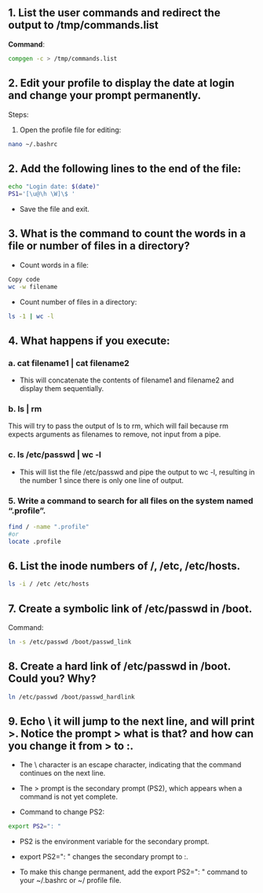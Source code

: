 ## 1. List the user commands and redirect the output to /tmp/commands.list

**Command**:
```sh
compgen -c > /tmp/commands.list
```

## 2. Edit your profile to display the date at login and change your prompt permanently.

Steps:

1. Open the profile file for editing:
```sh
nano ~/.bashrc
```
## 2. Add the following lines to the end of the file:
```sh
echo "Login date: $(date)"
PS1='[\u@\h \W]\$ '
```
- Save the file and exit.

## 3. What is the command to count the words in a file or number of files in a directory?
- Count words in a file:
```sh
Copy code
wc -w filename
```
- Count number of files in a directory:
```sh
ls -1 | wc -l
```

## 4. What happens if you execute: 

### a. cat filename1 | cat filename2
- This will concatenate the contents of filename1 and filename2 and display them sequentially.

### b. ls | rm
This will try to pass the output of ls to rm, which will fail because rm expects arguments as filenames to remove, not input from a pipe.

### c. ls /etc/passwd | wc -l
- This will list the file /etc/passwd and pipe the output to wc -l, resulting in the number 1 since there is only one line of output.

### 5. Write a command to search for all files on the system named “.profile”.

```sh
find / -name ".profile"
#or
locate .profile
```

## 6. List the inode numbers of /, /etc, /etc/hosts.

```sh
ls -i / /etc /etc/hosts
```

## 7. Create a symbolic link of /etc/passwd in /boot.
Command:

```sh
ln -s /etc/passwd /boot/passwd_link
```

## 8. Create a hard link of /etc/passwd in /boot. Could you? Why?

```sh
ln /etc/passwd /boot/passwd_hardlink
```

## 9. Echo \ it will jump to the next line, and will print >. Notice the prompt > what is that? and how can you change it from > to :.


- The \ character is an escape character, indicating that the command continues on the next line.
- The > prompt is the secondary prompt (PS2), which appears when a command is not yet complete.

- Command to change PS2:

```sh
export PS2=": "
```

- PS2 is the environment variable for the secondary prompt.
- export PS2=": " changes the secondary prompt to :.

- To make this change permanent, add the export PS2=": " command to your ~/.bashrc or ~/ profile file.